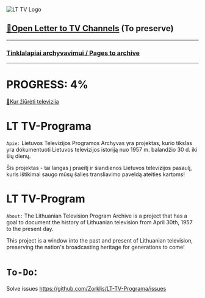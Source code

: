 ![LT TV Logo](https://github.com/Zorklis/LT-TV-Programa/assets/85455465/8af21558-6863-4625-adc1-d24045149992)



[📩Open Letter to TV Channels](https://github.com/Zorklis/LT-TV-Programa/wiki/Open-letter-to-Television-channels) (To preserve)
--

---
### [Tinklalapiai archyvavimui / Pages to archive](https://github.com/Zorklis/LT-TV-Programa/tree/TV-Programos/Templates%20/%20Informacija/Tinklalapiai%20archyvavimui)
---


# PROGRESS: 4%
[👀Kur žiūrėti televizija](https://github.com/Zorklis/LT-TV-Programa/blob/TV-Programos/Templates%20/%20Informacija/Kur%20%C5%BEi%C5%ABr%C4%97ti%20televizija/Televizija.csv)

# LT TV-Programa
`Apie:`
Lietuvos Televizijos Programos Archyvas yra projektas, kurio tikslas yra dokumentuoti Lietuvos televizijos istoriją nuo 1957 m. balandžio 30 d. iki šių dienų.

Šis projektas - tai langas į praeitį ir šiandienos Lietuvos televizijos pasaulį, kuris ištikimai saugo mūsų šalies transliavimo paveldą ateities kartoms!

# LT TV-Program
`About:`
The Lithuanian Television Program Archive is a project that has a goal to document the history of Lithuanian television from April 30th, 1957 to the present day.

This project is a window into the past and present of Lithuanian television, preserving the nation's broadcasting heritage for generations to come!

# `To-Do`:
Solve issues
https://github.com/Zorklis/LT-TV-Programa/issues
